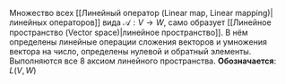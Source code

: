 Множество всех [[Линейный оператор (Linear map, Linear mapping)|линейных операторов]] вида $\mathcal A: V \rightarrow W$, само образует [[Линейное пространство (Vector space)|линейное пространство]]. В нём определены линейные операции сложения векторов и умножения вектора на число, определены нулевой и обратный элементы. Выполняются все 8 аксиом линейного пространства. **Обозначается**: $L(V, W)$